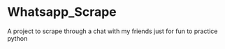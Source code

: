 # Whatsapp_Scrape

A project to scrape through a chat with my friends just for fun to practice python
